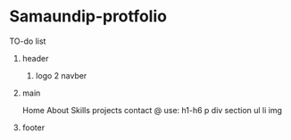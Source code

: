 # Samaundip-protfolio
 TO-do list
 1. header
    1. logo
    2 navber
2. main

      Home
     About
     Skills
     projects
     contact 
     @ use: 
      h1-h6
      p
      div
      section
      ul
      li
      img
      


 3. footer   

